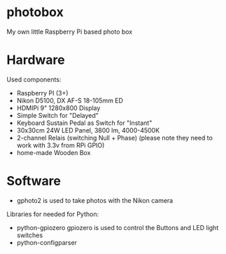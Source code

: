 # photobox
My own little Raspberry Pi based photo box


Hardware
========


Used components:
- Raspberry PI (3+)
- Nikon D5100, DX AF-S 18-105mm ED
- HDMIPi 9" 1280x800 Display
- Simple Switch for "Delayed" 
- Keyboard Sustain Pedal as Switch for "Instant"
- 30x30cm 24W LED Panel, 3800 lm, 4000-4500K
- 2-channel Relais (switching Null + Phase)
  (please note they need to work with 3.3v from RPi GPIO)
- home-made Wooden Box



Software
========

- gphoto2 is used to take photos with the Nikon camera

Libraries for needed for Python:
- python-gpiozero
  gpiozero is used to control the Buttons and LED light switches
- python-configparser

